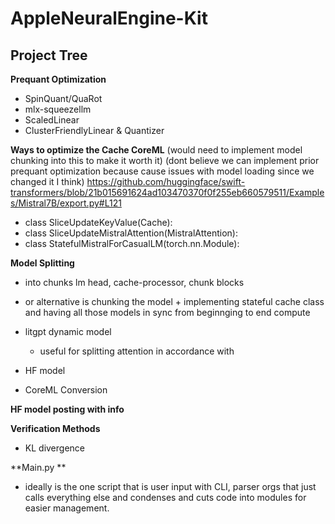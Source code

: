 # AppleNeuralEngine-Kit

Project Tree
------------------
**Prequant Optimization**
- SpinQuant/QuaRot
- mlx-squeezellm
- ScaledLinear
- ClusterFriendlyLinear & Quantizer


**Ways to optimize the Cache CoreML**
(would need to implement model chunking into this to make it worth it)
(dont believe we can implement prior prequant optimization because cause issues with model loading since we changed it I think)
https://github.com/huggingface/swift-transformers/blob/21b015691624ad103470370f0f255eb660579511/Examples/Mistral7B/export.py#L121
- class SliceUpdateKeyValue(Cache):
- class SliceUpdateMistralAttention(MistralAttention):
- class StatefulMistralForCasualLM(torch.nn.Module):


**Model Splitting**
  - into chunks lm head, cache-processor, chunk blocks
  - or alternative is chunking the model + implementing stateful cache class and having all those models in sync from beginnging to end compute



- litgpt dynamic model
  
  - useful for splitting attention in accordance with 
- HF model
- CoreML Conversion


**HF model posting with info**


**Verification Methods**
- KL divergence





**Main.py **
- ideally is the one script that is user input with CLI, parser orgs that just calls everything else and condenses and cuts code into modules for easier management.
